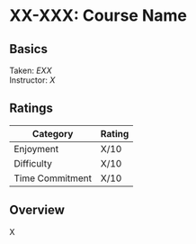 # XX-XXX: Course Name

## Basics
Taken: *EXX*  
Instructor: *X*

## Ratings

| __Category__ | __Rating__| 
|---|---|
| Enjoyment | X/10 |
| Difficulty | X/10 |
| Time Commitment | X/10 |

## Overview
X